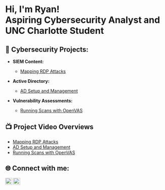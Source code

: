 <h1>Hi, I'm Ryan! <br/> Aspiring Cybersecurity Analyst and UNC Charlotte Student<br/></h1>

<h2>🔐 Cybersecurity Projects:</h2>

- <b>SIEM Content:</b>
  - [Mapping RDP Attacks](https://github.com/rdooley2/SIEM-Lab/blob/main/README.md)
 
- <b>Active Directory:</b>
  - [AD Setup and Management](https://github.com/rdooley2/AD-Lab/blob/main/README.md)
 
- <b>Vulnerability Assessments:</b>
  - [Running Scans with OpenVAS](https://github.com/rdooley2/Vulnerability-Lab/blob/main/README.md)

<h2>📺 Project Video Overviews</h2>

- [Mapping RDP Attacks](https://www.youtube.com/watch?v=a83ASGn_V_s)
- [AD Setup and Management](https://www.youtube.com/watch?v=uHy3oM7NnoU)
- [Running Scans with OpenVAS](https://www.youtube.com/watch?v=N-L9hklSlNk)

<h2> 🌐 Connect with me:</h2>

[<img align="left" alt="JoshMadakor | YouTube" width="22px" src="https://cdn.jsdelivr.net/npm/simple-icons@v3/icons/youtube.svg" />][youtube]
[<img align="left" alt="JoshMadakor | LinkedIn" width="22px" src="https://cdn.jsdelivr.net/npm/simple-icons@v3/icons/linkedin.svg" />][linkedin]

[youtube]: https://www.youtube.com/channel/UCvA8TGpgz0JO2IuerGv_vQw
[linkedin]: https://www.linkedin.com/in/ryan-dooley-69bb13224/
